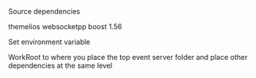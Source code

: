 Source dependencies

themelios
websocketpp
boost 1.56

Set environment variable

WorkRoot to where you place the top event server folder and place other dependencies  at the same level
